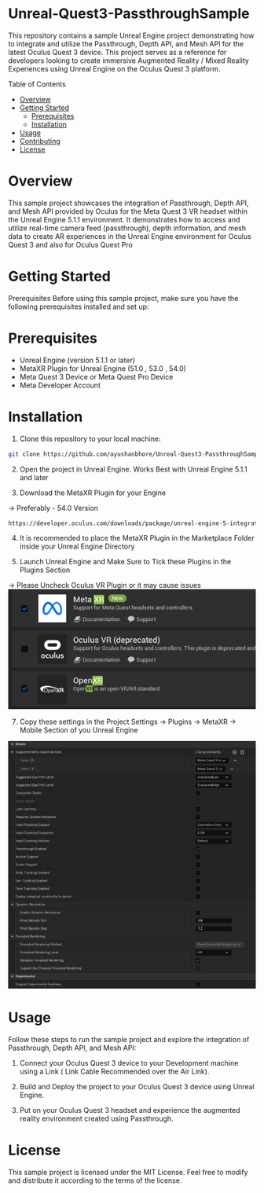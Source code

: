 # Unreal-Quest3-PassthroughSample

This repository contains a sample Unreal Engine project demonstrating how to integrate and utilize the Passthrough, Depth API, and Mesh API for the latest Oculus Quest 3 device. This project serves as a reference for developers looking to create immersive Augmented Reality / Mixed Reality Experiences using Unreal Engine on the Oculus Quest 3 platform.

Table of Contents
- [Overview](#overview)
- [Getting Started](#getting-started)
  - [Prerequisites](#prerequisites)
  - [Installation](#installation)
- [Usage](#usage)
- [Contributing](#contributing)
- [License](#license)


# Overview
This sample project showcases the integration of Passthrough, Depth API, and Mesh API provided by Oculus for the Meta Quest 3 VR headset within the Unreal Engine 5.1.1 environment. It demonstrates how to access and utilize real-time camera feed (passthrough), depth information, and mesh data to create AR experiences in the Unreal Engine environment for Oculus Quest 3 and also for Oculus Quest Pro

# Getting Started
Prerequisites
Before using this sample project, make sure you have the following prerequisites installed and set up:

# Prerequisites
- Unreal Engine (version 5.1.1 or later)
- MetaXR Plugin for Unreal Engine (51.0 , 53.0 , 54.0)
- Meta Quest 3 Device or Meta Quest Pro Device
- Meta Developer Account

# Installation
1. Clone this repository to your local machine:

``` bash
git clone https://github.com/ayushanbhore/Unreal-Quest3-PassthroughSample.git
```
2. Open the project in Unreal Engine. Works Best with Unreal Engine 5.1.1 and later

3. Download the MetaXR Plugin for your Engine 

-> Preferably - 54.0 Version
``` bash
https://developer.oculus.com/downloads/package/unreal-engine-5-integration
```

4. It is recommended to place the MetaXR Plugin in the Marketplace Folder inside your Unreal Engine Directory

5. Launch Unreal Engine and Make Sure to Tick these Plugins in the Plugins Section

 -> Please Uncheck Oculus VR Plugin or it may cause issues 
   ![](Images/D.png)


7. Copy these settings in the Project Settings -> Plugins -> MetaXR -> Mobile Section of you Unreal Engine
   
  
  ![](Images/MobileSettings.png)

# Usage
Follow these steps to run the sample project and explore the integration of Passthrough, Depth API, and Mesh API:

1. Connect your Oculus Quest 3 device to your Development machine using a Link ( Link Cable Recommended over the Air Link).

2. Build and Deploy the project to your Oculus Quest 3 device using Unreal Engine.

3. Put on your Oculus Quest 3 headset and experience the augmented reality environment created using Passthrough.

# License
This sample project is licensed under the MIT License. Feel free to modify and distribute it according to the terms of the license.

